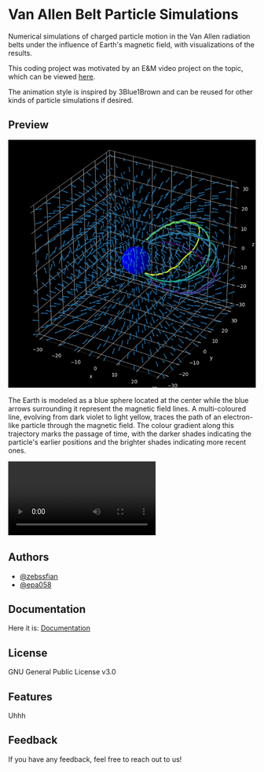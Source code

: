 # Van Allen Belt Particle Simulations

Numerical simulations of charged particle motion in the Van Allen radiation belts under the influence of Earth's magnetic field, with visualizations of the results.

This coding project was motivated by an E&M video project on the topic, which can be viewed [here](https://www.youtube.com/watch?v=F5COR950k9s).

The animation style is inspired by 3Blue1Brown and can be reused for other kinds of particle simulations if desired.

## Preview

![](https://github.com/zebssfian/Van-Allen-Belt-Particle-Simulations/blob/main/Thumbnail.png)

The Earth is modeled as a blue sphere located at the center while the blue arrows surrounding it represent the magnetic field lines. A multi-coloured line, evolving from dark violet to light yellow, traces the path of an electron-like particle through the magnetic field. The colour gradient along this trajectory marks the passage of time, with the darker shades indicating the particle's earlier positions and the brighter shades indicating more recent ones.

![](https://github.com/zebssfian/Van-Allen-Belt-Particle-Simulations/blob/main/Animations/proton%20and%20electron%20belts%20(xz-plane).mp4)

## Authors

- [@zebssfian](https://github.com/zebssfian)
- [@epa058](https://github.com/epa058)

## Documentation

Here it is: [Documentation](https://github.com/zebssfian/Van-Allen-Belt-Particle-Simulations/blob/main/Documentation.pdf)

## License

GNU General Public License v3.0

## Features

Uhhh

## Feedback

If you have any feedback, feel free to reach out to us!
